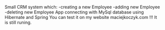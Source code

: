 Small CRM system which:
-creating a new Employee
-adding new Employee 
-deleting new Employee
App connecting with MySql database using Hibernate and Spring
You can test it on my website maciejkoczyk.com !!! It is still runing.
